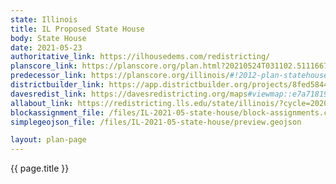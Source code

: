 ```yaml
---
state: Illinois
title: IL Proposed State House
body: State House
date: 2021-05-23
authoritative_link: https://ilhousedems.com/redistricting/
planscore_link: https://planscore.org/plan.html?20210524T031102.511166780Z
predecessor_link: https://planscore.org/illinois/#!2012-plan-statehouse-eg
districtbuilder_link: https://app.districtbuilder.org/projects/8fed5844-8816-46aa-b940-7f330afc44a6
davesredist_link: https://davesredistricting.org/maps#viewmap::e7a71819-ca68-437b-b65f-0b9cd8c43e76
allabout_link: https://redistricting.lls.edu/state/illinois/?cycle=2020&level=State%20Lower&startdate=2021-06-04
blockassignment_file: /files/IL-2021-05-state-house/block-assignments.csv.zip
simplegeojson_file: /files/IL-2021-05-state-house/preview.geojson

layout: plan-page
---
```


{{ page.title }}
